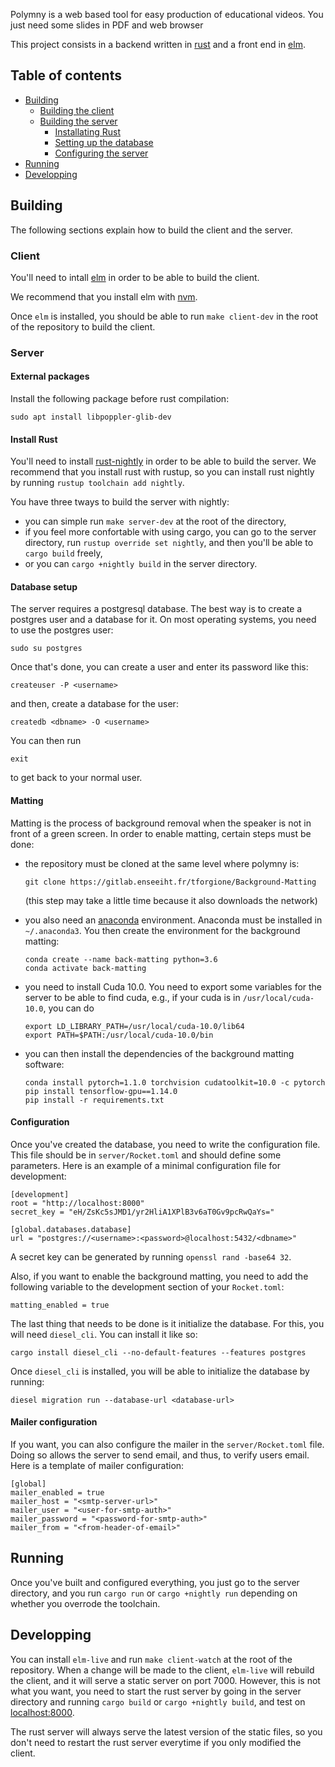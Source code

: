 Polymny is a web based tool for easy production of educational videos.
You just need some slides in PDF and web browser

This project consists in a backend written in
[rust](https://www.rust-lang.org/) and a front end in
[elm](https://elm-lang.org/).


## Table of contents

  - [Building](#building)
    - [Building the client](#client)
    - [Building the server](#server)
      - [Installating Rust](#install-rust)
      - [Setting up the database](#database-setup)
      - [Configuring the server](#configuration)
  - [Running](#running)
  - [Developping](#developping)

## Building


The following sections explain how to build the client and the server.

### Client

You'll need to intall [elm](https://guide.elm-lang.org/install.html) in order
to be able to build the client.

We recommend that you install elm with
[nvm](https://github.com/creationix/nvm#installation).

Once `elm` is installed, you should be able to run `make client-dev` in the
root of the repository to build the client.

### Server

#### External packages

Install the following package before rust compilation:

```
sudo apt install libpoppler-glib-dev
```


#### Install Rust

You'll need to install [rust-nightly](https://www.rust-lang.org/tools/install)
in order to be able to build the server. We recommend that you install rust
with rustup, so you can install rust nightly by running
`rustup toolchain add nightly`.

You have three tways to build the server with nightly:
  - you can simple run `make server-dev` at the root of the directory,
  - if you feel more confortable with using cargo, you can go to the server
    directory, run `rustup override set nightly`, and then you'll be able to
    `cargo build` freely,
  - or you can `cargo +nightly build` in the server directory.

#### Database setup

The server requires a postgresql database. The best way is to create a postgres
user and a database for it. On most operating systems, you need to use the
postgres user:

```
sudo su postgres
```

Once that's done, you can create a user and enter its password like this:

```
createuser -P <username>
```

and then, create a database for the user:

```
createdb <dbname> -O <username>
```

You can then run

```
exit
```

to get back to your normal user.


#### Matting

Matting is the process of background removal when the speaker is not in front
of a green screen. In order to enable matting, certain steps must be done:

  - the repository must be cloned at the same level where polymny is:
    ```
    git clone https://gitlab.enseeiht.fr/tforgione/Background-Matting
    ```
    (this step may take a little time because it also downloads the network)

  - you also need an [anaconda](https://www.anaconda.com/distribution/)
    environment. Anaconda must be installed in `~/.anaconda3`. You then create
    the environment for the background matting:
    ```
    conda create --name back-matting python=3.6
    conda activate back-matting
    ```

  - you need to install Cuda 10.0. You need to export some variables for the
    server to be able to find cuda, e.g., if your cuda is in
    `/usr/local/cuda-10.0`, you can do
    ```
    export LD_LIBRARY_PATH=/usr/local/cuda-10.0/lib64
    export PATH=$PATH:/usr/local/cuda-10.0/bin
    ```

  - you can then install the dependencies of the background matting software:
    ```
    conda install pytorch=1.1.0 torchvision cudatoolkit=10.0 -c pytorch
    pip install tensorflow-gpu==1.14.0
    pip install -r requirements.txt
    ```

#### Configuration

Once you've created the database, you need to write the configuration file.
This file should be in `server/Rocket.toml` and should define some parameters.
Here is an example of a minimal configuration file for development:

```
[development]
root = "http://localhost:8000"
secret_key = "eH/ZsKc5sJMD1/yr2HliA1XPlB3v6aT0Gv9pcRwQaYs="

[global.databases.database]
url = "postgres://<username>:<password>@localhost:5432/<dbname>"
```

A secret key can be generated by running `openssl rand -base64 32`.

Also, if you want to enable the background matting, you need to add the
following variable to the development section of your `Rocket.toml`:

```
matting_enabled = true
```

The last thing that needs to be done is it initialize the database. For this,
you will need `diesel_cli`. You can install it like so:

```
cargo install diesel_cli --no-default-features --features postgres
```

Once `diesel_cli` is installed, you will be able to initialize the database by
running:

```
diesel migration run --database-url <database-url>
```

#### Mailer configuration

If you want, you can also configure the mailer in the `server/Rocket.toml` file.
Doing so allows the server to send email, and thus, to verify users email.
Here is a template of mailer configuration:

```
[global]
mailer_enabled = true
mailer_host = "<smtp-server-url>"
mailer_user = "<user-for-smtp-auth>"
mailer_password = "<password-for-smtp-auth>"
mailer_from = "<from-header-of-email>"
```

## Running

Once you've built and configured everything, you just go to the server
directory, and you run `cargo run` or `cargo +nightly run` depending on whether
you overrode the toolchain.

## Developping

You can install `elm-live` and run `make client-watch` at the root of the
repository. When a change will be made to the client, `elm-live` will rebuild
the client, and it will serve a static server on port 7000.  However, this is
not what you want, you need to start the rust server by going in the server
directory and running `cargo build` or `cargo +nightly build`, and test on
[localhost:8000](http://localhost:8000).

The rust server will always serve the latest version of the static files, so
you don't need to restart the rust server everytime if you only modified the
client.


